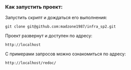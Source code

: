 ### Как запустить проект:

Запустить скрипт и дождаться его выполнения:

```
git clone git@github.com:madzone1987/infra_sp2.git
```

Проект развернут и доступен по адресу:

```
http://localhost
```

С примерами запросов можно ознакомиться по адресу:

```
http://localhost/redoc/
```
